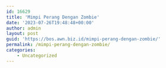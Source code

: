 ```yaml
---
id: 16629
title: 'Mimpi Perang Dengan Zombie'
date: '2023-07-26T19:48:48+00:00'
author: admin
layout: post
guid: 'https://bos.awn.biz.id/mimpi-perang-dengan-zombie/'
permalink: /mimpi-perang-dengan-zombie/
categories:
    - Uncategorized
---
```


